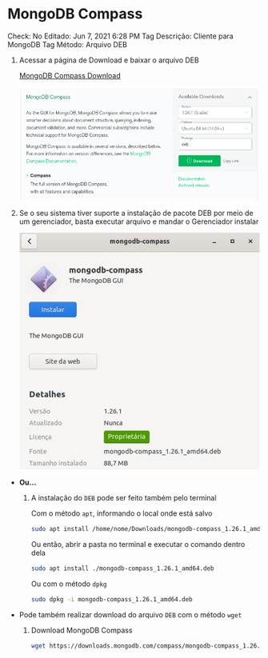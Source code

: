 # MongoDB Compass

Check: No
Editado: Jun 7, 2021 6:28 PM
Tag Descrição: Cliente para MongoDB
Tag Método: Arquivo DEB

1. Acessar a página de Download e baixar o arquivo DEB

    [MongoDB Compass Download](https://www.mongodb.com/try/download/compass)

    ![MongoDB%20Compass/Untitled.png](MongoDB%20Compass/Untitled.png)

2. Se o seu sistema tiver suporte a instalação de pacote DEB por meio de um gerenciador, basta executar arquivo e mandar o Gerenciador instalar

    ![MongoDB%20Compass/Untitled%201.png](MongoDB%20Compass/Untitled%201.png)

- **Ou...**
    1. A instalação do `DEB` pode ser feito também pelo terminal

        Com o método `apt`, informando o local onde está salvo

        ```bash
        sudo apt install /home/nome/Downloads/mongodb-compass_1.26.1_amd64.deb
        ```

        Ou então, abrir a pasta no terminal e executar o comando dentro dela

        ```bash
        sudo apt install ./mongodb-compass_1.26.1_amd64.deb
        ```

        Ou com o método `dpkg`

        ```bash
        sudo dpkg -i mongodb-compass_1.26.1_amd64.deb
        ```

- Pode também realizar download do arquivo `DEB` com o método `wget`
    1. Download MongoDB Compass

        ```bash
        wget https://downloads.mongodb.com/compass/mongodb-compass_1.26.1_amd64.deb
        ```